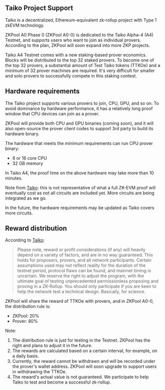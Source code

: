 ## Taiko Project Support

Taiko is a decentralized, Ethereum-equivalent zk-rollup project with Type 1 zkEVM technology.

ZKPool A0 Phase 0 (ZKPool A0-0) is dedicated to the Taiko Alpha-4 (A4) Testnet, and supports users who want to join as individual provers. According to the plan, ZKPool will soon expand into more ZKP projects.

Taiko A4 Testnet comes with a new staking-based prover economics. Blocks will be distributed to the top 32 staked provers. To become one of the top 32 provers, a substantial amount of Test Taiko tokens (TTKOe) and a minimum of 32 prover machines are required. It's very difficult for smaller and solo provers to successfully compete in this staking contest.

## Hardware requirements

The Taiko project supports various provers to join, CPU, GPU, and so on. To avoid dominance by hardware performance, it has a relatively long proof window that CPU devices can join as a prover.

ZKPool will provide both CPU and GPU binaries (coming soon), and it will also open-source the prover client codes to support 3rd party to build its hardware binary.

The hardware that meets the minimum requirements can run CPU prover binary:

- 8 or 16 core CPU
- 32 GB memory

In Taiko A4, the proof time on the above hardware may take more than 10 minutes.

Note from [Taiko](https://taiko.mirror.xyz/HJCWBluTwmNyWRkhzIXXr0k5xAaalRNtmlyDMJTu_ws): this is not representative of what a full ZK-EVM proof will eventually cost as not all circuits are included yet. More circuits are being integrated as we go.

In the future, the hardware requirements may be updated as Taiko covers more circuits.

## Reward distribution

According to [Taiko](https://taiko.mirror.xyz/HJCWBluTwmNyWRkhzIXXr0k5xAaalRNtmlyDMJTu_ws):

> Please note, reward or profit considerations (if any) will heavily depend on a variety of factors, and are in no way guaranteed. This holds for proposers, provers, and all network participants. Certain assumptions used may not reflect reality for the duration of the testnet period, protocol flaws can be found, and mainnet timing is uncertain. We reserve the right to adjust the program, with the ultimate goal of testing unprecedented permissionless proposing and proving in a ZK-Rollup. You should only participate if you are keen to help the network test a technical design. Basically, for science.
> 

ZKPool will share the reward of TTKOe  with provers, and in ZKPool A0-0, the distribution rule is:

- ZKPool: 20%
- Prover: 80%

Note: 

1. The distribution rule is just for testing in the Testnet. ZKPool has the right and plans to adjust it in the future.
2. The rewards are calculated based on a certain interval, for example, on a daily basis.
3. Currently, the reward cannot be withdrawn and will be recorded under the prover's wallet address. ZKPool will soon upgrade to support users in withdrawing the TTKOe.
4. The reward's actual value is not guaranteed. We participate to help Taiko to test and become a successful zk-rollup. 